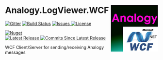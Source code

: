 # Analogy.LogViewer.WCF  <img src="./Assets/Icon.jpg" align="right" width="155px" height="155px">

<p align="center">
    
[![Gitter](https://badges.gitter.im/Analogy-LogViewer/community.svg)](https://gitter.im/Analogy-LogViewer/community?utm_source=badge&utm_medium=badge&utm_campaign=pr-badge) [![Build Status](https://dev.azure.com/Analogy-LogViewer/Analogy%20Log%20Viewer/_apis/build/status/Analogy-LogViewer.Analogy.LogViewer.WCF?branchName=master)](https://dev.azure.com/Analogy-LogViewer/Analogy%20Log%20Viewer/_build/latest?definitionId=22&branchName=master)
<a href="https://github.com/Analogy-LogViewer/Analogy.LogViewer.WCF/issues">
   <img src="https://img.shields.io/github/issues/Analogy-LogViewer/Analogy.LogViewer.WCF" alt="Issues"> 
</a>
<a href="https://github.com/Analogy-LogViewer/Analogy.LogViewer.WCF/blob/master/LICENSE">
    <img src="https://img.shields.io/github/license/Analogy-LogViewer/Analogy.LogViewer.WCF" alt="License"/>
</a>

[![Nuget](https://img.shields.io/nuget/v/Analogy.LogViewer.WCF)](https://www.nuget.org/packages/Analogy.LogViewer.WCF/) <a href="https://github.com/Analogy-LogViewer/Analogy.LogViewer.WCF/releases">  
    <img src="https://img.shields.io/github/v/release/Analogy-LogViewer/Analogy.LogViewer.WCF"  alt="Latest Release"/>
</a>
<a href="https://github.com/Analogy-LogViewer/Analogy.LogViewer.WCF/compare/V1.0.0...master"> 
    <img src="https://img.shields.io/github/commits-since/Analogy-LogViewer/Analogy.LogViewer.WCF/latest"  alt="Commits Since Latest Release"/>
</a>
</p>


WCF Client/Server for sending/receiving  Analogy messages
